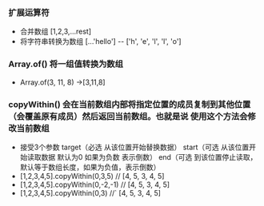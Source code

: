 
### 扩展运算符
- 合并数组 [1,2,3,...rest]
- 将字符串转换为数组 [...'hello'] -- ['h', 'e', 'l', 'l', 'o']

### Array.of() 将一组值转换为数组
- Array.of(3, 11, 8) ->[3,11,8]

### copyWithin() 会在当前数组内部将指定位置的成员复制到其他位置（会覆盖原有成员）然后返回当前数组。也就是说 使用这个方法会修改当前数组
- 接受3个参数 target（必选 从该位置开始替换数据） start（可选 从该位置开始读取数据 默认为0 如果为负数 表示倒数） end（可选 到该位置停止读取，默认等于数组长度，如果为负值，表示倒数）
- [1,2,3,4,5].copyWithin(0,3,5) // [4, 5, 3, 4, 5]
- [1,2,3,4,5].copyWithin(0,-2,-1) // [4, 5, 3, 4, 5]
- [1,2,3,4,5].copyWithin(0,3) //` [4, 5, 3, 4, 5]